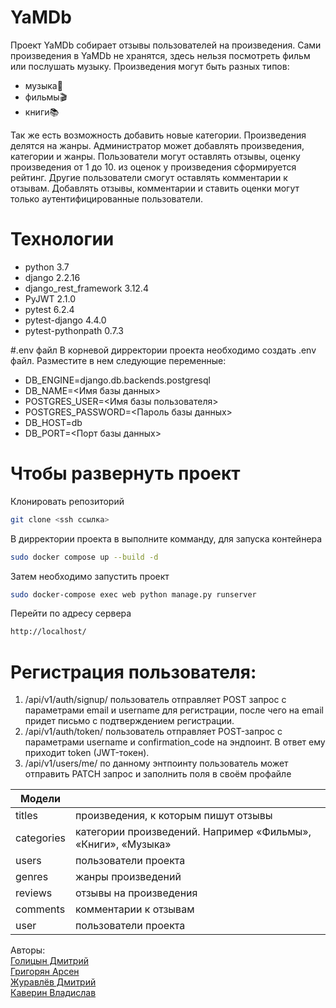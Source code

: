 # YaMDb

Проект YaMDb собирает отзывы пользователей на произведения. 
Сами произведения в YaMDb не хранятся, здесь нельзя посмотреть фильм или послушать музыку.
Произведения могут быть разных типов:
- музыка🎼
- фильмы🎬
- книги📚

Так же есть возможность добавить новые категории.
Произведения делятся на жанры.
Администратор может добавлять произведения, категории и жанры.
Пользователи могут оставлять отзывы, оценку произведения от 1 до 10.
из оценок у произведения сформируется рейтинг.
Другие пользователи смогут оставлять комментарии к отзывам.
Добавлять отзывы, комментарии и ставить оценки могут только аутентифицированные пользователи.

# Технологии
- python 3.7
- django 2.2.16
- django_rest_framework 3.12.4
- PyJWT 2.1.0
- pytest 6.2.4
- pytest-django 4.4.0
- pytest-pythonpath 0.7.3

#.env файл
В корневой дирректории проекта необходимо создать .env файл.
Разместите в нем следующие переменные:

- DB_ENGINE=django.db.backends.postgresql
- DB_NAME=<Имя базы данных>
- POSTGRES_USER=<Имя базы пользователя>
- POSTGRES_PASSWORD=<Пароль базы данных>
- DB_HOST=db
- DB_PORT=<Порт базы данных>

# Чтобы развернуть проект
Клонировать репозиторий
```sh
git clone <ssh ссылка>
```
В дирректории проекта в выполните комманду, для запуска контейнера
```sh
sudo docker compose up --build -d
```
Затем необходимо запустить проект 
```sh
sudo docker-compose exec web python manage.py runserver
```
Перейти по адресу сервера
```sh
http://localhost/
```

# Регистрация пользователя:
1. /api/v1/auth/signup/ пользователь отправляет POST запрос с параметрами 
email и username для регистрации, после чего на email придет письмо с 
подтверждением регистрации.
2. /api/v1/auth/token/ пользователь отправляет POST-запрос с параметрами 
username и confirmation_code на эндпоинт. В ответ ему приходит token (JWT-токен).
3. /api/v1/users/me/ по данному энтпоинту пользователь может отправить PATCH
запрос и заполнить поля в своём профайле


| Модели |  |
| ------ | ------ |
| titles | произведения, к которым пишут отзывы |
| categories | категории произведений. Например «Фильмы», «Книги», «Музыка» |
| users | пользователи проекта |
| genres | жанры произведений |
| reviews | отзывы на произведения |
| comments | комментарии к отзывам |
| user | пользователи проекта |

Авторы:<br>
<a href="https://github.com/DmitriiGolitsyn">Голицын Дмитрий</a><br>
<a href="https://github.com/Arsen1406">Григорян Арсен</a><br>
<a href="https://github.com/Zhuravlev-DP">Журавлёв Дмитрий</a><br>
<a href="https://github.com/Vladislav193">Каверин Владислав</a><br>
